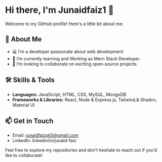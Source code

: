 # Hi there, I'm Junaidfaiz1 👋

Welcome to my GitHub profile! Here's a little bit about me:

## 🚀 About Me
- 💻 I’m a developer passionate about web development
- 🌱 I’m currently learning and Working as Mern Stack Developer.
- 👯 I’m looking to collaborate on exciting open-source projects.

## 🛠️ Skills & Tools
- **Languages:**  JavaScript, HTML, CSS, MySQL, MongoDB
- **Frameworks & Libraries:**  React, Node & Express.js, Tailwind,& Shadcn, Material UI


## 📫 Get in Touch
- Email: junaidfaizpk5@gmail.com
- LinkedIn: linkedin/in/junaid-faiz


Feel free to explore my repositories and don’t hesitate to reach out if you’d like to collaborate!
